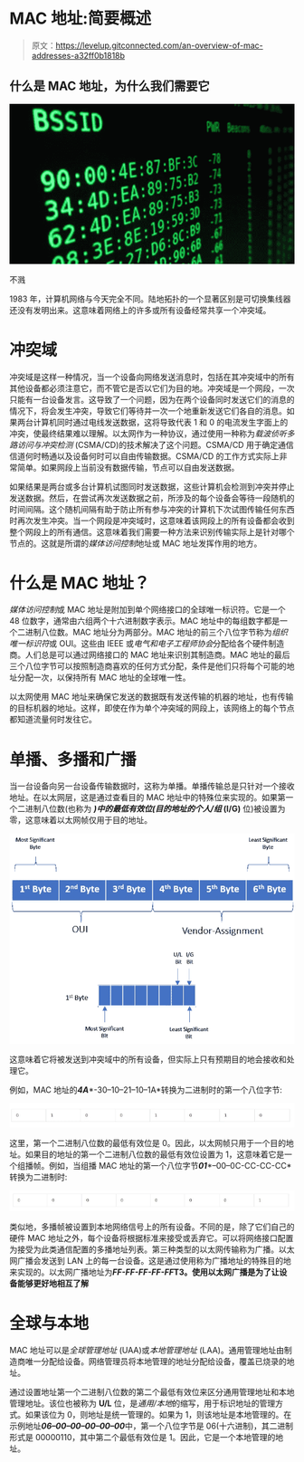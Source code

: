 # MAC 地址:简要概述

> 原文：<https://levelup.gitconnected.com/an-overview-of-mac-addresses-a32ff0b1818b>

## 什么是 MAC 地址，为什么我们需要它

![](img/4bdce2e9ef864c3e04f114d50ea046ea.png)

不溅

1983 年，计算机网络与今天完全不同。陆地拓扑的一个显著区别是可切换集线器还没有发明出来。这意味着网络上的许多或所有设备经常共享一个冲突域。

# 冲突域

冲突域是这样一种情况，当一个设备向网络发送消息时，包括在其冲突域中的所有其他设备都必须注意它，而不管它是否以它们为目的地。冲突域是一个网段，一次只能有一台设备发言。这导致了一个问题，因为在两个设备同时发送它们的消息的情况下，将会发生冲突，导致它们等待并一次一个地重新发送它们各自的消息。如果两台计算机同时通过电线发送数据，这将导致代表 1 和 0 的电流发生字面上的冲突，使最终结果难以理解。以太网作为一种协议，通过使用一种称为*载波侦听多路访问与冲突检测* (CSMA/CD)的技术解决了这个问题。CSMA/CD 用于确定通信信道何时畅通以及设备何时可以自由传输数据。CSMA/CD 的工作方式实际上非常简单。如果网段上当前没有数据传输，节点可以自由发送数据。

如果结果是两台或多台计算机试图同时发送数据，这些计算机会检测到冲突并停止发送数据。然后，在尝试再次发送数据之前，所涉及的每个设备会等待一段随机的时间间隔。这个随机间隔有助于防止所有参与冲突的计算机下次试图传输任何东西时再次发生冲突。当一个网段是冲突域时，这意味着该网段上的所有设备都会收到整个网段上的所有通信。这意味着我们需要一种方法来识别传输实际上是针对哪个节点的。这就是所谓的*媒体访问控制*地址或 MAC 地址发挥作用的地方。

# 什么是 MAC 地址？

*媒体访问控制*或 MAC 地址是附加到单个网络接口的全球唯一标识符。它是一个 48 位数字，通常由六组两个十六进制数字表示。MAC 地址中的每组数字都是一个二进制八位数。MAC 地址分为两部分。MAC 地址的前三个八位字节称为*组织唯一标识符*或 OUI。这些由 IEEE 或*电气和电子工程师协会*分配给各个硬件制造商。人们总是可以通过网络接口的 MAC 地址来识别其制造商。MAC 地址的最后三个八位字节可以按照制造商喜欢的任何方式分配，条件是他们只将每个可能的地址分配一次，以保持所有 MAC 地址的全球唯一性。

以太网使用 MAC 地址来确保它发送的数据既有发送传输的机器的地址，也有传输的目标机器的地址。这样，即使在作为单个冲突域的网段上，该网络上的每个节点都知道流量何时发往它。

# 单播、多播和广播

当一台设备向另一台设备传输数据时，这称为单播。单播传输总是只针对一个接收地址。在以太网层，这是通过查看目的 MAC 地址中的特殊位来实现的。如果第一个二进制八位数(也称为 ***)中的最低有效位(目的地址的个人/组* (I/G)** 位)被设置为零，这意味着以太网帧仅用于目的地址。

![](img/b32d53fd4e0ab868281ae1cecd4e705d.png)

这意味着它将被发送到冲突域中的所有设备，但实际上只有预期目的地会接收和处理它。

例如，MAC 地址的***4A****-30–10–21–10–1A*转换为二进制时的第一个八位字节:

![](img/44abecfb8b438560245f9d0f4cf90c3a.png)

这里，第一个二进制八位数的最低有效位是 0。因此，以太网帧只用于一个目的地址。如果目的地址的第一个二进制八位数的最低有效位设置为 1，这意味着它是一个组播帧。例如，当组播 MAC 地址的第一个八位字节***01****–00–0C-CC-CC-CC*转换为二进制时:

![](img/a77dc5de610cd172358e60c2f0f88ecc.png)

类似地，多播帧被设置到本地网络信号上的所有设备。不同的是，除了它们自己的硬件 MAC 地址之外，每个设备将根据标准来接受或丢弃它。可以将网络接口配置为接受为此类通信配置的多播地址列表。第三种类型的以太网传输称为广播。以太网广播会发送到 LAN 上的每一台设备。这是通过使用称为广播地址的特殊目的地来实现的。以太网广播地址为***FF-FF-FF-FF-FF*T3。使用以太网广播是为了让设备能够更好地相互了解**

# 全球与本地

MAC 地址可以是*全球管理地址* (UAA)或*本地管理地址* (LAA)。通用管理地址由制造商唯一分配给设备。网络管理员将本地管理的地址分配给设备，覆盖已烧录的地址。

通过设置地址第一个二进制八位数的第二个最低有效位来区分通用管理地址和本地管理地址。该位也被称为 **U/L** 位，是*通用/本地*的缩写，用于标识地址的管理方式。如果该位为 0，则地址是统一管理的。如果为 1，则该地址是本地管理的。在示例地址***06–00–00–00–00–00***中，第一个八位字节是 06(十六进制)，其二进制形式是 00000110，其中第二个最低有效位是 1。因此，它是一个本地管理的地址。